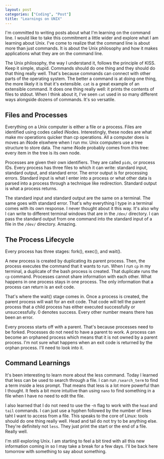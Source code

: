 ```yaml
---
layout: post
categories: ["Coding", "Post"]
title: "Learnings on UNIX"
---
```


I'm committed to writing posts about what I'm learning on the command line. I would like to take this commitment a little wider and explore what I am learning about Unix. I've come to realize that the command line is about more than just commands. It is about the Unix philosophy and how it makes applications what they are on the command line.

The Unix philosophy, the way I understand it, follows the principle of KISS. Keep it simple, stupid. Commands should do one thing and they should do that thing really well. That's because commands can connect with other parts of the operating system. The better a command is at doing one thing, the more likely it is that it's extensible. `cat` is a great example of an extensible command. It does one thing really well: it prints the contents of files to stdout. When I think about it, I've seen `cat` used in so many different ways alongside dozens of commands. It's so versatile.

## Files and Processes

Everything on a Unix computer is either a file or a process. Files are identified using codes called iNodes. Interestingly, these nodes are what make mv operations quicker than cp operations. All a computer does is moves an iNode elswhere when I run mv. Unix computers use a tree structure to store data. The name iNode probably comes from this tree: every item in the tree is its own node.

Processes are given their own identifiers. They are called `pids`, or process IDs. Every process has three files to which it can write: standard input, standard output, and standard error. The error output is for processing errors. Standard input is what I enter into a process or what other data is parsed into a process through a technique like redirection. Standard output is what a process returns.

The standard input and standard output are the same on a terminal. The same goes with standard error. That's why everything I type in a terminal comes with its own response. I never thought about it this way. It's also why I can write to different terminal windows that are in the `/dev/` directory. I can pass the standard output from one command into the standard input of a file in the `/dev/` directory. Amazing.

## The Process Lifecycle

Every process has three stages: fork(), exec(), and wait().

A new process is created by duplicating its parent process. Then, the process executes the command that it wants to run. When I run `cp` in my terminal, a duplicate of the bash process is created. That duplicate runs the `cp` command. Processes cannot share information with each other. What happens in one process stays in one process. The only information that a process can return is an exit code.

That's where the wait() stage comes in. Once a process is created, the parent process will wait for an exit code. That code will tell the parent process that a child process has either executed successfully or unsuccessfully. 0 denotes success. Every other number means there has been an error.

Every process starts off with a parent. That's because processes need to be forked. Processes do not need to have a parent to work. A process can become an orphaned process which means that it is not owned by a parent process. I'm not sure what happens when an exit code is returned by the orphan process. I'll need to look into it.

## Command Learnings

It's been interesting to learn more about the less command. Today I learned that less can be used to search through a file. I can run `/search_term` to find a term inside a less prompt. That means that less is a lot more powerful than I thought. It feels a bit more intuitive than using `nano` to find something in a file when I have no need to edit the file.

I also learned that I do not need to use the -n flag to work with the `head` and `tail` commands. I can just use a hyphen followed by the number of lines taht I want to access from a file. This speaks to the core of Linux: tools should do one thing really well. Head and tail do not try to be anything else. They're definitely not `less`. They just print the start or the end of a file. Really well.

I'm still exploring Unix. I am starting to feel a bit tired with all this new information coming in so I may take a break for a few days. I'll be back here tomorrow with something to say about something.